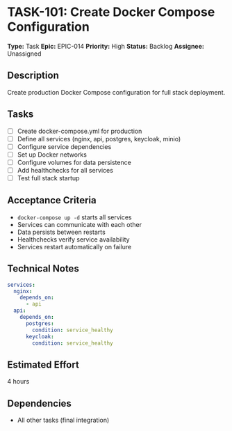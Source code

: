 # TASK-101: Create Docker Compose Configuration

**Type:** Task
**Epic:** EPIC-014
**Priority:** High
**Status:** Backlog
**Assignee:** Unassigned

## Description
Create production Docker Compose configuration for full stack deployment.

## Tasks
- [ ] Create docker-compose.yml for production
- [ ] Define all services (nginx, api, postgres, keycloak, minio)
- [ ] Configure service dependencies
- [ ] Set up Docker networks
- [ ] Configure volumes for data persistence
- [ ] Add healthchecks for all services
- [ ] Test full stack startup

## Acceptance Criteria
- `docker-compose up -d` starts all services
- Services can communicate with each other
- Data persists between restarts
- Healthchecks verify service availability
- Services restart automatically on failure

## Technical Notes
```yaml
services:
  nginx:
    depends_on:
      - api
  api:
    depends_on:
      postgres:
        condition: service_healthy
      keycloak:
        condition: service_healthy
```

## Estimated Effort
4 hours

## Dependencies
- All other tasks (final integration)
